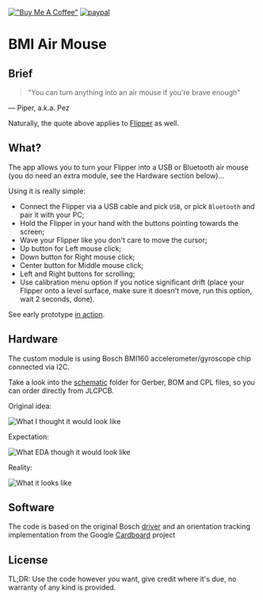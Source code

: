 [!["Buy Me A Coffee"](https://www.buymeacoffee.com/assets/img/custom_images/orange_img.png)](https://www.buymeacoffee.com/ginkage)
[![paypal](https://www.paypalobjects.com/en_GB/i/btn/btn_donate_LG.gif)](https://www.paypal.com/cgi-bin/webscr?cmd=_s-xclick&hosted_button_id=LF9S5WAF6E4VA)

# BMI Air Mouse

## Brief

> "You can turn anything into an air mouse if you're brave enough"

 — Piper, a.k.a. Pez

Naturally, the quote above applies to [Flipper](https://flipperzero.one/) as well.

## What?

The app allows you to turn your Flipper into a USB or Bluetooth air mouse (you do need an extra module, see the Hardware section below)...

Using it is really simple:
 * Connect the Flipper via a USB cable and pick `USB`, or pick `Bluetooth` and pair it with your PC;
 * Hold the Flipper in your hand with the buttons pointing towards the screen;
 * Wave your Flipper like you don't care to move the cursor;
 * Up button for Left mouse click;
 * Down button for Right mouse click;
 * Center button for Middle mouse click;
 * Left and Right buttons for scrolling;
 * Use calibration menu option if you notice significant drift (place your Flipper onto a level surface, make sure it doesn't move, run this option, wait 2 seconds, done).

See early prototype [in action](https://www.youtube.com/watch?v=DdxAmmsYfMA).

## Hardware

The custom module is using Bosch BMI160 accelerometer/gyroscope chip connected via I2C.

Take a look into the [schematic](https://github.com/ginkage/FlippAirMouse/tree/main/schematic) folder for Gerber, BOM and CPL files, so you can order directly from JLCPCB.

Original idea:

![What I thought it would look like](https://github.com/ginkage/FlippAirMouse/blob/main/schematic/schematic.png)

Expectation:

![What EDA though it would look like](https://github.com/ginkage/FlippAirMouse/blob/main/schematic/render.png)

Reality:

![What it looks like](https://github.com/ginkage/FlippAirMouse/blob/main/schematic/flipper.jpg)

## Software

The code is based on the original Bosch [driver](https://github.com/BoschSensortec/BMI160_driver/) and an orientation tracking implementation from the Google [Cardboard](https://github.com/googlevr/cardboard/tree/master/sdk/sensors) project

## License

TL;DR: Use the code however you want, give credit where it's due, no warranty of any kind is provided.
